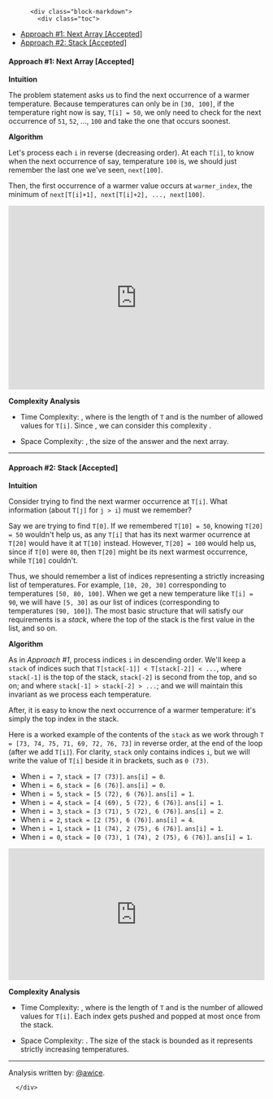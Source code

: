 <div class="article-body">
        
          <div class="block-markdown">
            <div class="toc">
<ul>
<li><a href="#approach-1-next-array-accepted">Approach #1: Next Array [Accepted]</a></li>
<li><a href="#approach-2-stack-accepted">Approach #2: Stack [Accepted]</a></li>
</ul>
</div>
<h4 id="approach-1-next-array-accepted">Approach #1: Next Array [Accepted]</h4>
<p><strong>Intuition</strong></p>
<p>The problem statement asks us to find the next occurrence of a warmer temperature.  Because temperatures can only be in <code>[30, 100]</code>, if the temperature right now is say, <code>T[i] = 50</code>, we only need to check for the next occurrence of <code>51</code>, <code>52</code>, ..., <code>100</code> and take the one that occurs soonest.</p>
<p><strong>Algorithm</strong></p>
<p>Let's process each <code>i</code> in reverse (decreasing order).  At each <code>T[i]</code>, to know when the next occurrence of say, temperature <code>100</code> is, we should just remember the last one we've seen, <code>next[100]</code>.</p>
<p>Then, the first occurrence of a warmer value occurs at <code>warmer_index</code>, the minimum of <code>next[T[i]+1], next[T[i]+2], ..., next[100]</code>.</p>
<iframe src="https://leetcode.com/playground/zXoveQ5r/shared" frameborder="0" width="100%" height="361" name="zXoveQ5r"></iframe>

<p><strong>Complexity Analysis</strong></p>
<ul>
<li>
<p>Time Complexity: <script type="math/tex; mode=display">O(NW)</script>, where <script type="math/tex; mode=display">N</script> is the length of <code>T</code> and <script type="math/tex; mode=display">W</script> is the number of allowed values for <code>T[i]</code>.  Since <script type="math/tex; mode=display">W = 71</script>, we can consider this complexity <script type="math/tex; mode=display">O(N)</script>.</p>
</li>
<li>
<p>Space Complexity: <script type="math/tex; mode=display">O(N + W)</script>, the size of the answer and the next array.</p>
</li>
</ul>
<hr>
<h4 id="approach-2-stack-accepted">Approach #2: Stack [Accepted]</h4>
<p><strong>Intuition</strong></p>
<p>Consider trying to find the next warmer occurrence at <code>T[i]</code>.  What information (about <code>T[j]</code> for <code>j &gt; i</code>) must we remember?</p>
<p>Say we are trying to find <code>T[0]</code>.  If we remembered <code>T[10] = 50</code>, knowing <code>T[20] = 50</code> wouldn't help us, as any <code>T[i]</code> that has its next warmer ocurrence at <code>T[20]</code> would have it at <code>T[10]</code> instead.  However, <code>T[20] = 100</code> would help us, since if <code>T[0]</code> were <code>80</code>, then <code>T[20]</code> might be its next warmest occurrence, while <code>T[10]</code> couldn't.</p>
<p>Thus, we should remember a list of indices representing a strictly increasing list of temperatures.  For example, <code>[10, 20, 30]</code> corresponding to temperatures <code>[50, 80, 100]</code>.  When we get a new temperature like <code>T[i] = 90</code>, we will have <code>[5, 30]</code> as our list of indices (corresponding to temperatures <code>[90, 100]</code>).  The most basic structure that will satisfy our requirements is a <em>stack</em>, where the top of the stack is the first value in the list, and so on.</p>
<p><strong>Algorithm</strong></p>
<p>As in <em>Approach #1</em>, process indices <code>i</code> in descending order.  We'll keep a <code>stack</code> of indices such that <code>T[stack[-1]] &lt; T[stack[-2]] &lt; ...</code>, where <code>stack[-1]</code> is the top of the stack, <code>stack[-2]</code> is second from the top, and so on; and where <code>stack[-1] &gt; stack[-2] &gt; ...</code>; and we will maintain this invariant as we process each temperature.</p>
<p>After, it is easy to know the next occurrence of a warmer temperature: it's simply the top index in the stack.</p>
<p>Here is a worked example of the contents of the <code>stack</code> as we work through <code>T = [73, 74, 75, 71, 69, 72, 76, 73]</code> in reverse order, at the end of the loop (after we add <code>T[i]</code>).  For clarity, <code>stack</code> only contains indices <code>i</code>, but we will write the value of <code>T[i]</code> beside it in brackets, such as <code>0 (73)</code>.</p>
<ul>
<li>When <code>i = 7</code>, <code>stack = [7 (73)]</code>.  <code>ans[i] = 0</code>.</li>
<li>When <code>i = 6</code>, <code>stack = [6 (76)]</code>.  <code>ans[i] = 0</code>.</li>
<li>When <code>i = 5</code>, <code>stack = [5 (72), 6 (76)]</code>.  <code>ans[i] = 1</code>.</li>
<li>When <code>i = 4</code>, <code>stack = [4 (69), 5 (72), 6 (76)]</code>.  <code>ans[i] = 1</code>.</li>
<li>When <code>i = 3</code>, <code>stack = [3 (71), 5 (72), 6 (76)]</code>.  <code>ans[i] = 2</code>.</li>
<li>When <code>i = 2</code>, <code>stack = [2 (75), 6 (76)]</code>.  <code>ans[i] = 4</code>.</li>
<li>When <code>i = 1</code>, <code>stack = [1 (74), 2 (75), 6 (76)]</code>.  <code>ans[i] = 1</code>.</li>
<li>When <code>i = 0</code>, <code>stack = [0 (73), 1 (74), 2 (75), 6 (76)]</code>.  <code>ans[i] = 1</code>.</li>
</ul>
<iframe src="https://leetcode.com/playground/GrKNCrcf/shared" frameborder="0" width="100%" height="259" name="GrKNCrcf"></iframe>

<p><strong>Complexity Analysis</strong></p>
<ul>
<li>
<p>Time Complexity: <script type="math/tex; mode=display">O(N)</script>, where <script type="math/tex; mode=display">N</script> is the length of <code>T</code> and <script type="math/tex; mode=display">W</script> is the number of allowed values for <code>T[i]</code>.  Each index gets pushed and popped at most once from the stack.</p>
</li>
<li>
<p>Space Complexity: <script type="math/tex; mode=display">O(W)</script>.  The size of the stack is bounded as it represents strictly increasing temperatures.</p>
</li>
</ul>
<hr>
<p>Analysis written by: <a href="https://leetcode.com/awice">@awice</a>.</p>
          </div>
        
      </div>